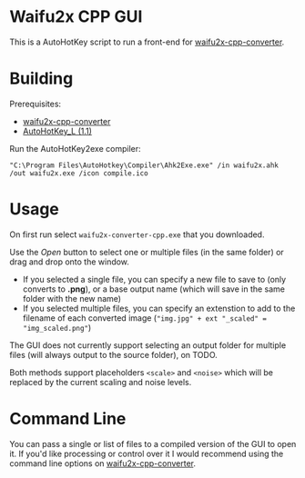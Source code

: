 # Waifu2x CPP GUI
This is a AutoHotKey script to run a front-end for [waifu2x-cpp-converter](https://github.com/DeadSix27/waifu2x-converter-cpp).

# Building
Prerequisites:
* [waifu2x-cpp-converter](https://github.com/DeadSix27/waifu2x-converter-cpp)
* [AutoHotKey_L (1.1)](https://www.autohotkey.com/download/)

Run the AutoHotKey2exe compiler:

`"C:\Program Files\AutoHotkey\Compiler\Ahk2Exe.exe" /in waifu2x.ahk /out waifu2x.exe /icon compile.ico`

# Usage
On first run select `waifu2x-converter-cpp.exe` that you downloaded.

Use the *Open* button to select one or multiple files (in the same folder) or drag and drop onto the window.

* If you selected a single file, you can specify a new file to save to (only converts to **.png**), or a base
output name (which will save in the same folder with the new name)
* If you selected multiple files, you can specify an extenstion to add to the filename of each converted image (`"img.jpg" + ext "_scaled" = "img_scaled.png"`)

The GUI does not currently support selecting an output folder for multiple files (will always output to the source folder), on TODO.

Both methods support placeholders `<scale>` and `<noise>` which will be replaced by the current scaling and noise levels.

# Command Line
You can pass a single or list of files to a compiled version of the GUI to open it. If you'd like processing or control over it I would recommend using the command line options on [waifu2x-cpp-converter](https://github.com/DeadSix27/waifu2x-converter-cpp).